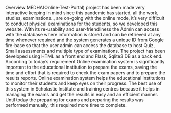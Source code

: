 Overview
MEDHA(Online-Test-Portal) project has been made very interactive keeping in mind since this pandemic has started, all the work, studies, examinations.., are on-going with 
the online mode, it’s very difficult to conduct physical examinations for the students, so we developed this website. With its re-usability and user-friendliness the Admin 
can access with the database where information is stored and can be retrieved at any time whenever required and the system generates a unique ID from Google fire-base so that
the user admin can access the database to host Quiz, Small assessments and multiple type of examinations. The project has been developed using HTML as a front end and Flask, 
Sqlite3 DB as a back end. According to today’s requirement Online examination system is significantly important to the educational institution to prepare the exams, saving the 
time and effort that is required to check the exam papers and to prepare the results reports. Online examination system helps the educational institutions to monitor their students
and keep eyes on their progress. The best use of this system in Scholastic Institute and training centres because it helps in managing the exams and get the results in easy and an
efficient manner. Until today the preparing for exams and preparing the results was performed manually, this required more time to complete.
